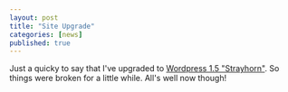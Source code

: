 ```yaml
---
layout: post
title: "Site Upgrade"
categories: [news]
published: true
---
```


Just a quicky to say that I've upgraded to <a href="http://www.wordpress.org/download/">Wordpress 1.5 "Strayhorn"</a>.  So things were broken for a little while.  All's well now though!
